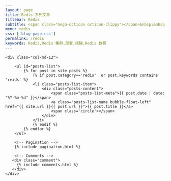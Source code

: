 ```yaml
---
layout: page
title: Redis 系列文章
titlebar: Redis 
subtitle: <span class="mega-octicon octicon-clippy"></span>&nbsp;&nbsp; Redis 系列教程
menu: redis
css: ['blog-page.css']
permalink: /redis
keywords: Redis,Redis 集群,部署,搭建,Redis 教程
---
```

<div class="row">

    <div class="col-md-12">

        <ul id="posts-list">
            {% for post in site.posts %}
                {% if post.category=='redis'  or post.keywords contains 'reids' %}
                <li class="posts-list-item">
                    <div class="posts-content">
                        <span class="posts-list-meta">{{ post.date | date: "%Y-%m-%d" }}</span>
                        <a class="posts-list-name bubble-float-left" href="{{ site.url }}{{ post.url }}">{{ post.title }}</a>
                        <span class='circle'></span>
                    </div>
                </li>
                {% endif %}
            {% endfor %}
        </ul> 

        <!-- Pagination -->
        {% include pagination.html %}

        <!-- Comments -->
       <div class="comment">
         {% include comments.html %}
       </div>
    </div>

</div>
<script>
    $(document).ready(function(){

        // Enable bootstrap tooltip
        $("body").tooltip({ selector: '[data-toggle=tooltip]' });

    });
</script>